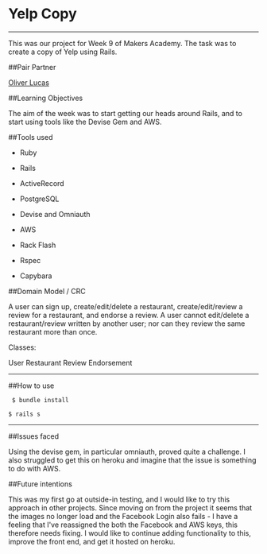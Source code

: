 # Yelp Copy
_____________________

This was our project for Week 9 of Makers Academy. The task was to create a copy of Yelp using Rails.

##Pair Partner

[Oliver Lucas](https://github.com/olucas92)

##Learning Objectives

The aim of the week was to start getting our heads around Rails, and to start using tools like the Devise Gem and AWS.

##Tools used

* Ruby
* Rails
* ActiveRecord
* PostgreSQL
* Devise and Omniauth
* AWS
* Rack Flash

* Rspec
* Capybara

##Domain Model / CRC

A user can sign up, create/edit/delete a restaurant, create/edit/review a review for a restaurant, and endorse a review. A user cannot edit/delete a restaurant/review written by another user; nor can they review the same restaurant more than once.

Classes:

User
Restaurant
Review
Endorsement


___________________________

##How to use

``` $ bundle install```

``` $ rails s ```

_______________________________

##Issues faced

Using the devise gem, in particular omniauth, proved quite a challenge. I also struggled to get this on heroku and imagine that the issue is something to do with AWS. 


##Future intentions

This was my first go at outside-in testing, and I would like to try this approach in other projects. Since moving on from the project it seems that the images no longer load and the Facebook Login also fails - I have a feeling that I've reassigned the both the Facebook and AWS keys, this therefore needs fixing. I would like to continue adding functionality to this, improve the front end, and get it hosted on heroku.



